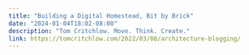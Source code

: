 ```yaml
---
title: "Building a Digital Homestead, Bit by Brick"
date: "2024-01-04T18:02-08:00"
description: "Tom Critchlow. Move. Think. Create."
link: https://tomcritchlow.com/2022/03/08/architecture-blogging/
---
```


